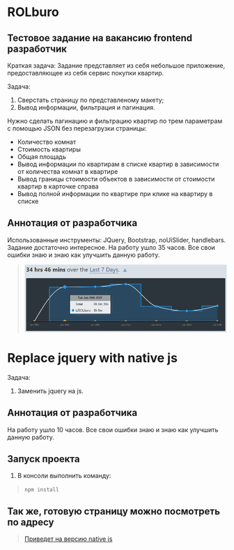 # ROLburo

## Тестовое задание на вакансию frontend разработчик

Краткая задача: Задание представляет из себя небольшое приложение, предоставляющее из себя сервис покупки квартир.

Задача:
1. Сверстать страницу по представленому макету;
2. Вывод информации, фильтрация и пагинация. 

Нужно сделать пагинацию и фильтрацию квартир по трем параметрам с помощью JSON без перезагрузки страницы:
- Количество комнат
- Стоимость квартиры
- Общая площадь
- Вывод информации по квартирам в списке квартир в зависимости от количества комнат в квартире
- Вывод границы стоимости объектов в зависимости от стоимости квартир в карточке справа
- Вывод полной информации по квартире при клике на квартиру в списке


## Аннотация от разработчика

Использованные инструменты: JQuery, Bootstrap, noUiSlider, handlebars.
Задание достаточно интересное. На работу ушло 35 часов. Все свои ошибки знаю и знаю как улучшить данную работу.
>![Статистика](https://github.com/KronkKnork/tzROLburo/raw/master/img/statistics.png)

# Replace jquery with native js

Задача:
1. Заменить jquery на js.

## Аннотация от разработчика

На работу ушло 10 часов. Все свои ошибки знаю и знаю как улучшить данную работу.

## Запуск проекта

1. В консоли выполнить команду:
>`npm install`

## Так же, готовую страницу можно посмотреть по адресу

>[Приведет на версию native js](http://a0328739.xsph.ru/ "Необязательная подсказка")
